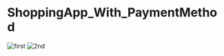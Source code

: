 # ShoppingApp_With_PaymentMethod
![first](https://user-images.githubusercontent.com/66067511/126451849-932b972c-757f-454d-8455-639a2751d1c3.jpg)
![2nd](https://user-images.githubusercontent.com/66067511/126452019-7f5507e9-6241-4b85-81c3-53b7c90d4633.jpg)
